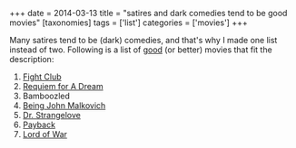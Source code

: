 +++
date = 2014-03-13
title = "satires and dark comedies tend to be good movies"
[taxonomies]
tags = ['list']
categories = ['movies']
+++

Many satires tend to be (dark) comedies, and that's why I made one list
instead of two. Following is a list of [good] (or better) movies that
fit the description:

1.  [Fight Club]
2.  [Requiem for A Dream]
3.  Bamboozled
4.  [Being John Malkovich]
5.  [Dr. Strangelove]
6.  [Payback]
7.  [Lord of War]

  [good]: http://tshepang.net/my-movie-rating-system
  [Fight Club]: http://tshepang.net/fight-club-1999
  [Requiem for A Dream]: http://tshepang.net/being-john-malkovich-1999
  [Being John Malkovich]: http://tshepang.net/dr-strangelove-1964
  [Dr. Strangelove]: http://tshepang.net/lord-of-war-2005
  [Payback]: http://tshepang.net/payback-1999
  [Lord of War]: http://tshepang.net/requiem-for-a-dream-2000
